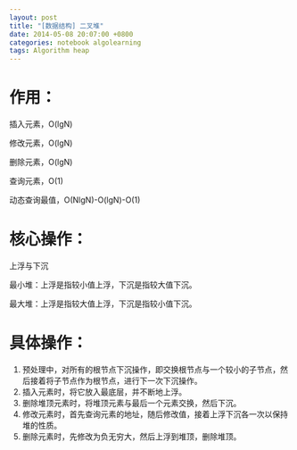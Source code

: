 ```yaml
---
layout: post
title: "[数据结构] 二叉堆"
date: 2014-05-08 20:07:00 +0800
categories: notebook algolearning
tags: Algorithm heap
---
```

# 作用：
插入元素，O(lgN)

修改元素，O(lgN)

删除元素，O(lgN)

查询元素，O(1)

动态查询最值，O(NlgN)-O(lgN)-O(1)


# 核心操作：
上浮与下沉

最小堆：上浮是指较小值上浮，下沉是指较大值下沉。

最大堆：上浮是指较大值上浮，下沉是指较小值下沉。


# 具体操作：
<ol>
<li>预处理中，对所有的根节点下沉操作，即交换根节点与一个较小的子节点，然后接着将子节点作为根节点，进行下一次下沉操作。</li>
<li>插入元素时，将它放入最底层，并不断地上浮。</li>
<li>删除堆顶元素时，将堆顶元素与最后一个元素交换，然后下沉。</li>
<li>修改元素时，首先查询元素的地址，随后修改值，接着上浮下沉各一次以保持堆的性质。</li>
<li>删除元素时，先修改为负无穷大，然后上浮到堆顶，删除堆顶。</li>
</ol>
